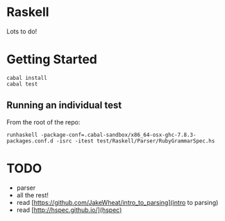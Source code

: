 # Raskell

Lots to do!

# Getting Started

```
cabal install
cabal test
```

## Running an individual test

From the root of the repo:

```
runhaskell -package-conf=.cabal-sandbox/x86_64-osx-ghc-7.8.3-packages.conf.d -isrc -itest test/Raskell/Parser/RubyGrammarSpec.hs
```

# TODO

* parser
* all the rest!
* read [https://github.com/JakeWheat/intro_to_parsing](intro to
  parsing)
* read [http://hspec.github.io/](hspec)
